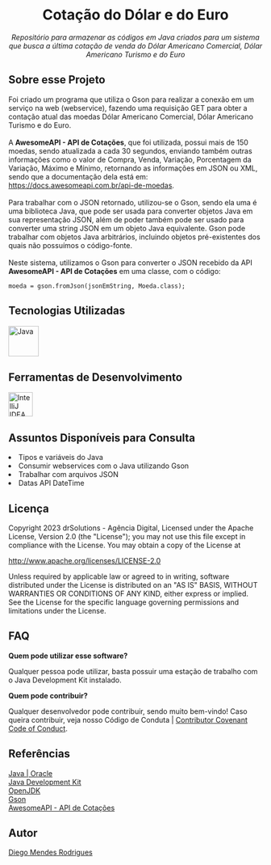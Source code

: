 <h1 align="center">Cotação do Dólar e do Euro</h1>
<p align="center"><i>Repositório para armazenar as códigos em Java criados para um sistema que busca a última cotação 
de venda do Dólar Americano Comercial, Dólar Americano Turismo e do Euro</i></p>

## Sobre esse Projeto

Foi criado um programa que utiliza o Gson para realizar a conexão em um serviço na web (webservice), fazendo uma 
requisição GET para obter a contação atual das moedas Dólar Americano Comercial, Dólar Americano Turismo e do Euro.
<br/><br/>
A <b>AwesomeAPI - API de Cotações</b>, que foi utilizada, possui mais de 150 moedas, sendo atualizada a cada 30 
segundos, enviando também outras informações como o valor de Compra, Venda, Variação, Porcentagem da Variação, 
Máximo e Mínimo, retornando as informações em JSON ou XML, sendo que a documentação dela está em:
<a href="https://docs.awesomeapi.com.br/api-de-moedas">https://docs.awesomeapi.com.br/api-de-moedas</a>.
<br/><br/>
Para trabalhar com o JSON retornado, utilizou-se o Gson, sendo ela uma é uma biblioteca Java, que pode ser usada 
para converter objetos Java em sua representação JSON, além de poder também pode ser usado para converter uma 
string JSON em um objeto Java equivalente. Gson pode trabalhar com objetos Java arbitrários, incluindo objetos
pré-existentes dos quais não possuímos o código-fonte.
<br/><br/>
Neste sistema, utilizamos o Gson para converter o JSON recebido da API <b>AwesomeAPI - API de Cotações</b> em 
uma classe, com o código:
<pre><code>moeda = gson.fromJson(jsonEmString, Moeda.class);</code></pre>

## Tecnologias Utilizadas
<p display="inline-block">
    <img width="60" src="https://cdn.icon-icons.com/icons2/2415/PNG/512/java_original_wordmark_logo_icon_146459.png" alt="Java"/>
</p>

## Ferramentas de Desenvolvimento
<p display="inline-block">
    <img width="48" src="https://upload.wikimedia.org/wikipedia/commons/thumb/9/9c/IntelliJ_IDEA_Icon.svg/512px-IntelliJ_IDEA_Icon.svg.png" alt="IntelliJ IDEA"/>
</p>

## Assuntos Disponíveis para Consulta
<li>Tipos e variáveis do Java</li>
<li>Consumir webservices com o Java utilizando Gson</li>
<li>Trabalhar com arquivos JSON</li>
<li>Datas API DateTime</li>

## Licença

Copyright 2023 drSolutions - Agência Digital, Licensed under the Apache License, Version 2.0 (the "License"); you may 
not use this file except in compliance with the License. You may obtain a copy of the License at

<a href="http://www.apache.org/licenses/LICENSE-2.0">http://www.apache.org/licenses/LICENSE-2.0</a>

Unless required by applicable law or agreed to in writing, software distributed under the License is distributed on 
an "AS IS" BASIS, WITHOUT WARRANTIES OR CONDITIONS OF ANY KIND, either express or implied. See the License for the 
specific language governing permissions and limitations under the License.

## FAQ

**Quem pode utilizar esse software?**

Qualquer pessoa pode utilizar, basta possuir uma estação de trabalho com o Java Development Kit instalado.

**Quem pode contribuir?**

Qualquer desenvolvedor pode contribuir, sendo muito bem-vindo! Caso queira contribuir, veja nosso Código de Conduta 
| [Contributor Covenant Code of Conduct](CODE_OF_CONDUCT.md).

## Referências
<p display="inline-block">
    <a href="https://www.java.com/pt-BR/">Java | Oracle</a><br/>
    <a href="https://www.oracle.com/br/java/technologies/downloads/">Java Development Kit</a><br/>
    <a href="https://openjdk.org/">OpenJDK</a><br/>
    <a href="https://github.com/google/gson/">Gson</a><br/>
    <a href="https://docs.awesomeapi.com.br/api-de-moedas">AwesomeAPI - API de Cotações</a><br/>
</p>

## Autor
<a href="https://www.linkedin.com/in/diegomendesrodrigues/">Diego Mendes Rodrigues</a>